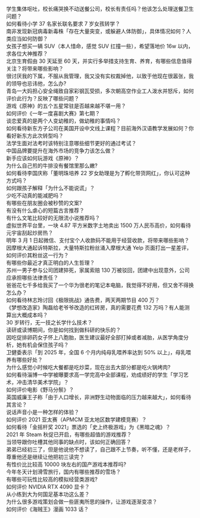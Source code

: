 学生集体呕吐，校长痛哭换不动送餐公司，校长有责任吗？他该怎么处理送餐卫生问题？  
如何看待小学 37 名家长联名要求 7 岁女孩转学？  
南非发现新冠病毒新毒株「存在大量突变，或躲避人体防御」，具体情况如何？人类应当如何防御？  
女孩子想买一辆 SUV（本人惜命，感觉 SUV 扛撞一些），希望落地价 16w 以内，求各位大神推荐？  
北京生育假由 30 天延至 60 天，并实行多举措支持生育、养育，有哪些信息值得关注？将带来哪些影响？  
很讨厌我的下属，不服从我管理，我又没有实权裁掉他，以致于他现在很嚣张，我的领导也忌讳他，怎么办?  
青岛一大妈担心安全绳致自家彩钢瓦受损，多次朝高空作业工人泼水并怒斥，如何评价此行为？反映了哪些问题？  
游戏《原神》的五个五星常驻是否越来越不堪一用？  
如何评价《一年一度喜剧大赛》第七期？  
谈恋爱真的是两个人变幼稚的，做幼稚的事情吗？  
如何看待新东方子公司在美国开设中文线上课程？目前海外汉语教学发展如何？你看好新东方此次转型吗？  
法学生面对法考时该特别注意哪些细节更好的通过考试？  
中国品牌要提升在海外市场的竞争力该怎么做？  
新手应该如何玩游戏《原神》？  
为什么自己煎的牛排没有餐馆里那么嫩?  
如何看待李国庆称「董明珠培养 22 岁女助理是为了孵化带货网红」，你认可这种方式吗？  
如何跟孩子解释「为什么不能说谎」？  
少吃不动真的能减肥吗？  
有哪些在朋友圈会被秒赞的文案?  
有没有什么虐心的短篇古言推荐？  
有什么文笔比较好的无限流小说推荐吗？  
虚拟世界平台里，一块 4.87 平方米数字土地卖出 1500 万人民币高价，如何看待元宇宙刮起炒房热？  
明年 3 月 1 日起微信、支付宝个人收款码不能用于经营收款，将带来哪些影响？  
因摩根大通起诉特斯拉，大量特斯拉粉丝涌入摩根大通 Yelp 页面打出一星差评，如何评价其粉丝这一行为？  
有哪些你最近才真正明白的人生哲理？  
苏州一男子参与公司团建猝死，家属索赔 130 万被驳回，团建中出现意外，公司应承担哪些法律责任？  
爸爸花七千多给我买了一个华为很老的笔记本电脑，我觉得不好用，但又舍不得换怎么办？  
如何看待林志玲讨回《极限挑战》通告费，两天两期节目 400 万？  
《梦想改造家》陶磊给老爷爷改造的红砖房，真的需要花费 132 万吗？有人能测算出大概成本吗？  
30 岁转行，无一技之长学什么技术？  
读研或读博期间，你是如何找到做科研的快乐的？  
因吃促排卵药女子怀上八胞胎，医生建议最好全部打掉或者减胎，从医学角度分析，她有机会保住孩子吗？  
卫健委表示「到 2025 年，全国 6 个月内纯母乳喂养率达到 50% 以上」，母乳喂养有哪些好处？  
为什么感觉小时候吃大餐都是吃炒菜，现在出去大部分都是吃火锅烤肉?  
如何看待淄博一中学被曝要求高一学完高中全部课程，劝成绩好的学生「学习艺术，冲击清华美术学院」？  
如何评价电影《野马分鬃》？  
英国威廉王子称「由于人口增长，非洲野生动物面临的压力越来越大」，如何看待其言论？  
说话声音小是一种怎样的体验？  
如何评价 2021 亚太赛（APMCM 亚太地区数学建模竞赛）？  
如何看待「金摇杆奖 2021」票选的「史上终极游戏」为《黑暗之魂》？  
2021 年 Steam 秋促已开启，有哪些超值的游戏推荐？  
当领导跟你吐槽其他同事的缺点时，该如何正确回答？  
弟弟已经初三了，但是他说他不想读了，自己跟不上节奏，听不懂，还是老样子，尊重他还是继续让他把初三读完？  
有性价比比较高 10000 块左右的国产游戏本推荐吗?  
今年冬天计划滑雪旅行，国内有哪些推荐的雪场？  
有哪些可玩性比较高的模拟经营类游戏?  
如何评价 NVIDIA RTX 4090 显卡？  
从小练到大为何国足基本功这么差？  
为什么很多游戏策划会做一些匪夷所思的操作，让游戏逐渐变凉？  
如何评价《海贼王》漫画 1033 话？  
